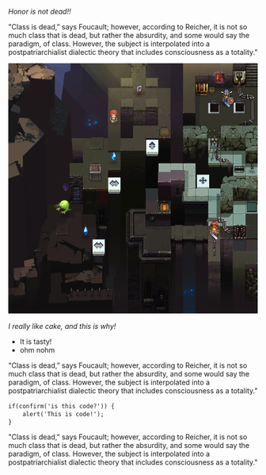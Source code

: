 *Honor is not dead!!*

"Class is dead,” says Foucault; however, according to Reicher, it is not so much class that is dead, but rather the absurdity, and some would say the paradigm, of class. However, the subject is interpolated into a postpatriarchialist dialectic theory that includes consciousness as a totality."

![alt text](img/default.png "Hello world!!!")

*I really like cake, and this is why!*

 * It is tasty!
 * ohm nohm

"Class is dead,” says Foucault; however, according to Reicher, it is not so much class that is dead, but rather the absurdity, and some would say the paradigm, of class. However, the subject is interpolated into a postpatriarchialist dialectic theory that includes consciousness as a totality."

	if(confirm('is this code?')) {
		alert('This is code!');
	}

"Class is dead,” says Foucault; however, according to Reicher, it is not so much class that is dead, but rather the absurdity, and some would say the paradigm, of class. However, the subject is interpolated into a postpatriarchialist dialectic theory that includes consciousness as a totality."